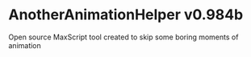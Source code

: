 # AnotherAnimationHelper v0.984b
Open source MaxScript tool created to skip some boring moments of animation
